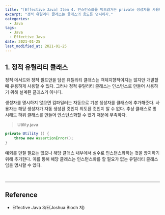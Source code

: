 ```yaml
---
title: "[Effective Java] Item 4. 인스턴스화를 막으려거든 private 생성자를 사용하라"
excerpt: "정적 유틸리티 클래스는 클래스의 용도를 명시하자."
categories:
  - Java
tags:
  - Java
  - Effective Java
date: 2021-01-25
last_modified_at: 2021-01-25
---
```


## 1. 정적 유틸리티 클래스

정적 메서드와 정적 필드만을 담은 유틸리티 클래스는 객체지향적이지는 않지만 개발할 때 유용하게 사용할 수 있다. 그러나 정적 유틸리티 클래스는 인스턴스로 만들어 사용하기 위해 설계된 클래스가 아니다.

생성자를 명시하지 않으면 컴파일러는 자동으로 기본 생성자를 클래스에 추가해준다. 사용자는 해당 생성자가 자동 생성된 것인지 의도된 것인지 알 수 없다. 추상 클래스로 명시해도 하위 클래스를 만들어 인스턴스화할 수 있기 때문에 부족하다.

> Utility.java

```java
private Utility () {
    throw new AssertionError();
}
```

예외를 던질 필요는 없으나 해당 클래스 내부에서 실수로 인스턴스화하는 것을 방지하기 위해 추가한다. 이를 통해 해당 클래스는 인스턴스화를 할 필요가 없는 유틸리티 클래스임을 명시할 수 있다.

<br>

---

## Reference

* Effective Java 3/E(Joshua Bloch 저)
